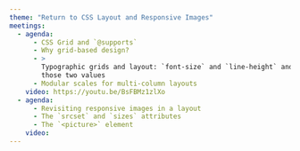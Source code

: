 ```yaml
---
theme: "Return to CSS Layout and Responsive Images"
meetings:
  - agenda:
      - CSS Grid and `@supports`
      - Why grid-based design?
      - >
        Typographic grids and layout: `font-size` and `line-height` and how everything comes back to
        those two values
      - Modular scales for multi-column layouts
    video: https://youtu.be/BsFBMz1zlXo
  - agenda:
      - Revisiting responsive images in a layout
      - The `srcset` and `sizes` attributes
      - The `<picture>` element
    video:
---
```

